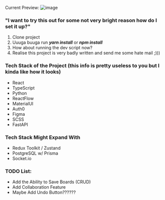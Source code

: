 Current Preview: ![image](https://github.com/lunaticwithaduck/flownotes/assets/132492967/6da3eaf6-dc2c-48f8-a9d4-3fa7ec8081c6)

### "I want to try this out for some not very bright reason how do I set it up?"

1. Clone project
2. Uuuga buuga run **_yarn install_** or **_npm install_**
3. How about running the dev script now?
4. Realise this project is very badly written and send me some hate mail ;)))

### Tech Stack of the Project (this info is pretty useless to you but I kinda like how it looks)

- React
- TypeScript
- Python
- ReactFlow
- MaterialUI
- Auth0
- Figma
- SCSS
- FastAPI

### Tech Stack Might Expand With

- Redux Toolkit / Zustand
- PostgreSQL w/ Prisma
- Socket.io

### TODO List:

- Add the Ability to Save Boards (CRUD)
- Add Collaboration Feature
- Maybe Add Undo Button??????
